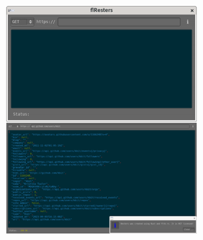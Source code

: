 ![flResters](assets/base_dark_linux.png "flResters")
![flResters](assets/full_dark_linux.png "flResters")
